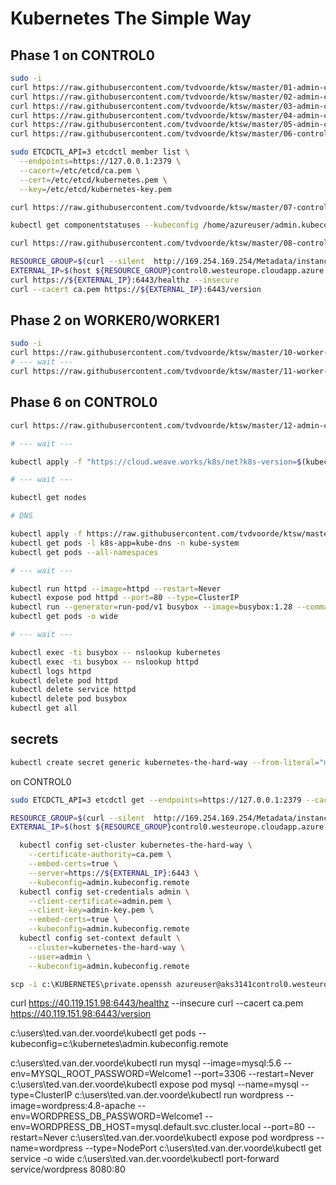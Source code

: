 # Kubernetes The Simple Way

## Phase 1 on CONTROL0

```bash
sudo -i
curl https://raw.githubusercontent.com/tvdvoorde/ktsw/master/01-admin-certificates.txt | sudo bash
curl https://raw.githubusercontent.com/tvdvoorde/ktsw/master/02-admin-copycerts.txt | sudo bash
curl https://raw.githubusercontent.com/tvdvoorde/ktsw/master/03-admin-configs.txt | sudo bash
curl https://raw.githubusercontent.com/tvdvoorde/ktsw/master/04-admin-copyconfigs.txt | sudo bash
curl https://raw.githubusercontent.com/tvdvoorde/ktsw/master/05-admin-createcopysecret.txt | sudo bash
curl https://raw.githubusercontent.com/tvdvoorde/ktsw/master/06-control-etcd.txt | sudo bash

sudo ETCDCTL_API=3 etcdctl member list \
  --endpoints=https://127.0.0.1:2379 \
  --cacert=/etc/etcd/ca.pem \
  --cert=/etc/etcd/kubernetes.pem \
  --key=/etc/etcd/kubernetes-key.pem

curl https://raw.githubusercontent.com/tvdvoorde/ktsw/master/07-control-kube.txt | sudo bash

kubectl get componentstatuses --kubeconfig /home/azureuser/admin.kubeconfig

curl https://raw.githubusercontent.com/tvdvoorde/ktsw/master/08-control0-rbac.txt | sudo bash

RESOURCE_GROUP=$(curl --silent  http://169.254.169.254/Metadata/instance?api-version=2017-08-01 -H metadata:true|jq -r '.compute.resourceGroupName')
EXTERNAL_IP=$(host ${RESOURCE_GROUP}control0.westeurope.cloudapp.azure.com|awk '/has address/ { print $4 }')
curl https://${EXTERNAL_IP}:6443/healthz --insecure
curl --cacert ca.pem https://${EXTERNAL_IP}:6443/version
```

## Phase 2 on WORKER0/WORKER1

```bash
sudo -i
curl https://raw.githubusercontent.com/tvdvoorde/ktsw/master/10-worker-binaries.txt | sudo bash
# --- wait ---
curl https://raw.githubusercontent.com/tvdvoorde/ktsw/master/11-worker-install.txt | sudo bash
```

## Phase 6 on CONTROL0

```bash
curl https://raw.githubusercontent.com/tvdvoorde/ktsw/master/12-admin-client.txt | sudo bash

# --- wait ---

kubectl apply -f "https://cloud.weave.works/k8s/net?k8s-version=$(kubectl version | base64 | tr -d '\n')"

# --- wait ---

kubectl get nodes

# DNS

kubectl apply -f https://raw.githubusercontent.com/tvdvoorde/ktsw/master/coredns-mum.yaml
kubectl get pods -l k8s-app=kube-dns -n kube-system
kubectl get pods --all-namespaces

# --- wait ---

kubectl run httpd --image=httpd --restart=Never
kubectl expose pod httpd --port=80 --type=ClusterIP
kubectl run --generator=run-pod/v1 busybox --image=busybox:1.28 --command -- sleep 3600
kubectl get pods -o wide

# --- wait ---

kubectl exec -ti busybox -- nslookup kubernetes
kubectl exec -ti busybox -- nslookup httpd
kubectl logs httpd
kubectl delete pod httpd
kubectl delete service httpd
kubectl delete pod busybox
kubectl get all
```

## secrets

```bash
kubectl create secret generic kubernetes-the-hard-way --from-literal="mykey=mydata"
```

on CONTROL0

```bash
sudo ETCDCTL_API=3 etcdctl get --endpoints=https://127.0.0.1:2379 --cacert=/etc/etcd/ca.pem --cert=/etc/etcd/kubernetes.pem --key=/etc/etcd/kubernetes-key.pem /registry/secrets/default/kubernetes-the-hard-way | hexdump -C
```

```bash
RESOURCE_GROUP=$(curl --silent  http://169.254.169.254/Metadata/instance?api-version=2017-08-01 -H metadata:true|jq -r '.compute.resourceGroupName')
EXTERNAL_IP=$(host ${RESOURCE_GROUP}control0.westeurope.cloudapp.azure.com|awk '/has address/ { print $4 }')

  kubectl config set-cluster kubernetes-the-hard-way \
    --certificate-authority=ca.pem \
    --embed-certs=true \
    --server=https://${EXTERNAL_IP}:6443 \
    --kubeconfig=admin.kubeconfig.remote
  kubectl config set-credentials admin \
    --client-certificate=admin.pem \
    --client-key=admin-key.pem \
    --embed-certs=true \
    --kubeconfig=admin.kubeconfig.remote
  kubectl config set-context default \
    --cluster=kubernetes-the-hard-way \
    --user=admin \
    --kubeconfig=admin.kubeconfig.remote
```

```cmd
scp -i c:\KUBERNETES\private.openssh azureuser@aks3141control0.westeurope.cloudapp.azure.com:/tmp/admin.kubeconfig.remote .
```

curl https://40.119.151.98:6443/healthz --insecure
curl --cacert ca.pem https://40.119.151.98:6443/version


c:\users\ted.van.der.voorde\kubectl get pods --kubeconfig=c:\kubernetes\admin.kubeconfig.remote


c:\users\ted.van.der.voorde\kubectl run mysql --image=mysql:5.6 --env=MYSQL_ROOT_PASSWORD=Welcome1 --port=3306 --restart=Never 
c:\users\ted.van.der.voorde\kubectl expose pod mysql --name=mysql --type=ClusterIP 
c:\users\ted.van.der.voorde\kubectl run wordpress --image=wordpress:4.8-apache --env=WORDPRESS_DB_PASSWORD=Welcome1 --env=WORDPRESS_DB_HOST=mysql.default.svc.cluster.local --port=80 --restart=Never 
c:\users\ted.van.der.voorde\kubectl expose pod wordpress --name=wordpress --type=NodePort 
c:\users\ted.van.der.voorde\kubectl get service -o wide
c:\users\ted.van.der.voorde\kubectl port-forward service/wordpress 8080:80
